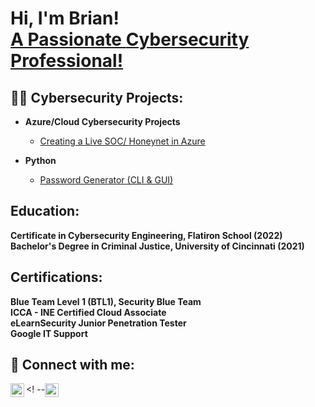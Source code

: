 <h1>Hi, I'm Brian! <br/><a href="https://github.com/bkesselly"> A Passionate <a href="https://www.linkedin.com/in/brian-kesselly/">Cybersecurity Professional! </a></h1>

<h2>👨‍💻 Cybersecurity Projects:</h2>

- <b>Azure/Cloud Cybersecurity Projects</b>
  - [Creating a Live SOC/ Honeynet in Azure](https://github.com/bkesselly/Portfolio/tree/main/SOC%20%2B%20Honeynet%20in%20Azure)

- <b>Python</b>
  - [Password Generator (CLI & GUI)](https://github.com/bkesselly/Portfolio/tree/main/Password%20Generator)
 
<h2>Education:</h2>
  <div><b>Certificate in Cybersecurity Engineering, Flatiron School (2022)</b></div>
  <div><b>Bachelor's Degree in Criminal Justice, University of Cincinnati (2021)</b></div>

<h2><b>Certifications:</b></h2>
  <div><b>Blue Team Level 1 (BTL1), Security Blue Team</b></div>
  <div><b>ICCA - INE Certified Cloud Associate</b></div>
  <div><b>eLearnSecurity Junior Penetration Tester</b></div>
  <div><b>Google IT Support</b></div>


<h2> 🤳 Connect with me:</h2>

[<img align="left" alt="BrianKesselly | LinkedIn" width="22px" src="https://cdn.jsdelivr.net/npm/simple-icons@v3/icons/linkedin.svg" />][linkedin]
<! --[<img align="center" alt="BrianKesselly | Mail" width="22px" src="https://cdn.jsdelivr.net/npm/simple-icons@v3/icons/linkedin.svg" />][linkedin]



[linkedin]: https://linkedin.com/in/brian-kesselly

<!--
**joshmadakor1/joshmadakor1** is a ✨ _special_ ✨ repository because its `README.md` (this file) appears on your GitHub profile.

Here are some ideas to get you started:

- 🔭 I’m currently working on getting my bachelor's at WGU in Cybersecurity and Informtion Assurance.
- 🌱 I’m currently learning malware analysis.
- 👯 I’m looking to collaborate on cybersecurity projects.
- 🤔 I’m looking for help with breaking into cybersecurity.
- 💬 Ask me about sports!
- 📫 How to reach me: LinkedIn
- 😄 Pronouns: He/Him
- ⚡ Fun fact: I lived in the Midwest my whole life!
-->
